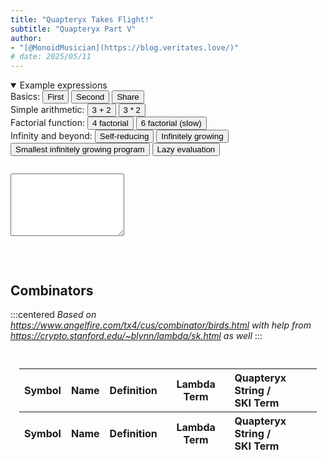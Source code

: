 ```yaml
---
title: "Quapteryx Takes Flight!"
subtitle: "Quapteryx Part V"
author:
- "[@MonoidMusician](https://blog.veritates.love/)"
# date: 2025/05/11
---
```


<style>#TOC {display: none;}</style>

<details open style="margin-bottom: 1em" class="Example">
<summary>Example expressions</summary>
Basics:
<button data-example="00 K 3 1">First</button>
<button data-example="00 0KI 3 1">Second</button>
<button data-example="000 S 3 2 1">Share</button>
<br/>
Simple arithmetic:
<button data-example="`$asNat ``+ #3 #2">3 + 2</button>
<button data-example="`$asNat ``* #3 #2">3 * 2</button>
<br/>
Factorial function:
<button data-example="`$asNat `$factorial #4">4 factorial</button>
<button data-example="`$asNat `$factorial #6">6 factorial (slow)</button>
<br/>
Infinity and beyond:
<button data-example="` M M">Self-reducing</button>
<button data-example="` Y Y">Infinitely growing</button>
<button data-example="0000030333333">Smallest infinitely growing program</button>
<button data-example="K 2 `YY">Lazy evaluation</button>
<br/>
</details>

<div class="sourceCode side-label" data-lang="In"><pre><code><textarea style="height: 100px" id="quapteryx_input" autocomplete="off" autocorrect="off" autocapitalize="off" spellcheck="false"></textarea></code></pre></div>
<br/>
<div id="quapteryx_calculating" style="display: none">Reducing… <button id="quapteryx_cancel" class="delete">Stop</button></div>
<div id="quapteryx_output_wrapper" style="display: none" class="sourceCode side-label" data-lang="Out"><pre class="wrap"><code style="max-height: 80svh; overflow-y: auto"><span id="quapteryx_output"></span></code></pre></div>
<div id="quapteryx_error" style="display: none"></div>

<script type="module">
import { quapteryx } from "../assets/js/quapteryx.mjs";
import { sugar, toatomic } from "../assets/js/combinators.mjs";
const { ById } = Ve; // verity.js
{
  let input = ById.quapteryx_input;
  let output = ById.quapteryx_output;
  let last = null;
  input.onchange = () => {
    if (last) { try { last.cancel(); } catch {} last = null }
    if (input.value) {
      var evaluating = quapteryx(toatomic(sugar(input.value)));
      if (typeof evaluating === 'string') {
        output.textContent = evaluating;
        ById.quapteryx_calculating.style.display = 'none';
        ById.quapteryx_output_wrapper.style.display = '';
        ById.quapteryx_error.style.display = 'none';
        last = null;
      } else {
        output.textContent = "Loading...";
        ById.quapteryx_calculating.style.display = '';
        ById.quapteryx_output_wrapper.style.display = 'none';
        ById.quapteryx_error.style.display = 'none';
        (last = evaluating).then(
          evaluated => {
            output.textContent = evaluated;
            ById.quapteryx_calculating.style.display = 'none';
            ById.quapteryx_output_wrapper.style.display = '';
            ById.quapteryx_error.style.display = 'none';
          },
          err => {
            ById.quapteryx_calculating.style.display = 'none';
            ById.quapteryx_output_wrapper.style.display = 'none';
            ById.quapteryx_error.style.display = '';
            console.error(err);
            ById.quapteryx_error.textContent = err instanceof Error ? `${err.name}: ${err.message}` : err;

            last = null;
          },
        );
      }
    } else {
      ById.quapteryx_calculating.style.display = 'none';
      ById.quapteryx_output_wrapper.style.display = 'none';
      ById.quapteryx_error.style.display = 'none';
    }
  };
  ById.quapteryx_cancel.onclick = () => {
    let evaluating;
    if (last) {
      try {
        evaluating = last.cancel();
      } catch(err) {
        ById.quapteryx_calculating.style.display = 'none';
        ById.quapteryx_output_wrapper.style.display = 'none';
        ById.quapteryx_error.style.display = '';
        console.error(err);
        ById.quapteryx_error.textContent = err instanceof Error ? `${err.name}: ${err.message}` : err;

        last = null;
        return;
      }
      last = null;
    }
    if (evaluating) {
      output.textContent = evaluating;
      ById.quapteryx_calculating.style.display = 'none';
      ById.quapteryx_output_wrapper.style.display = '';
      ById.quapteryx_error.style.display = 'none';
      last = null;
    } else {
      ById.quapteryx_calculating.style.display = 'none';
      ById.quapteryx_output_wrapper.style.display = 'none';
      ById.quapteryx_error.style.display = 'none';
    }
  };
  document.onclick = (e) => {
    if (e.target.dataset["example"]) {
      input.value = e.target.dataset["example"];
      input.onchange();
    }
  }
};
</script>

## Combinators

:::centered
*Based on https://www.angelfire.com/tx4/cus/combinator/birds.html with help from https://crypto.stanford.edu/~blynn/lambda/sk.html as well*
:::

<div class="full-width h-scroll" style="padding: 1em">
<table>
  <thead><tr>
    <th>Symbol</th><th>Name</th><th>Definition</th><th>Lambda Term</th><th style="text-align: left">Quapteryx String / <br/> SKI Term</th>
  </tr></thead>
  <tbody id="combinator_table">
  </tbody>
  <tfoot><tr>
    <th>Symbol</th><th>Name</th><th>Definition</th><th>Lambda Term</th><th style="text-align: left">Quapteryx String / <br/> SKI Term</th>
  </tr></tfoot>
</table>
</div>

<script type="module">
import { combinatorTable, combinators, sugar, toCombinators } from "../assets/js/combinators.mjs";
import * as c from "../assets/js/combinators.mjs";
globalThis.combinators = c; // export it to the browser console

const { HTML, ById } = Ve; // verity.js

let table = ById.combinator_table;

for (const [symbol, sk] of Object.entries(combinatorTable)) {
  if (typeof sk === 'string') {
    table.appendChild(HTML.tr(HTML.td({
      colSpan: 5,
      style: { 'text-align': 'left', 'font-style': 'italic' },
    }, sk)));
  } else {
    let lambda;
    table.appendChild(HTML.tr(
      HTML.th(HTML.span.code(symbol)),
      HTML.td((sk.name || '') + (sk.name && sk.bird ? ' / ' : '') + (sk.bird || '')),
      ...(sk.value === "0"
        ? [
          HTML.td({ colSpan: 2 }, HTML.em("Just corresponds to syntax in combinator calculus, not to a combinator per se")),
          HTML.td(HTML.span.code(sk.value)),
        ]
        : [
          HTML.td(HTML.span.code(sk.def)),
          HTML.td(HTML.span({ class: 'code nowrap' }, sk.lambda)),
          HTML.td(
            HTML.span.code(sk.value),
            HTML.br,
            HTML.span.code(toCombinators(sk.value)),
          ),
        ]
      ),
    ));
  }
}
</script>
